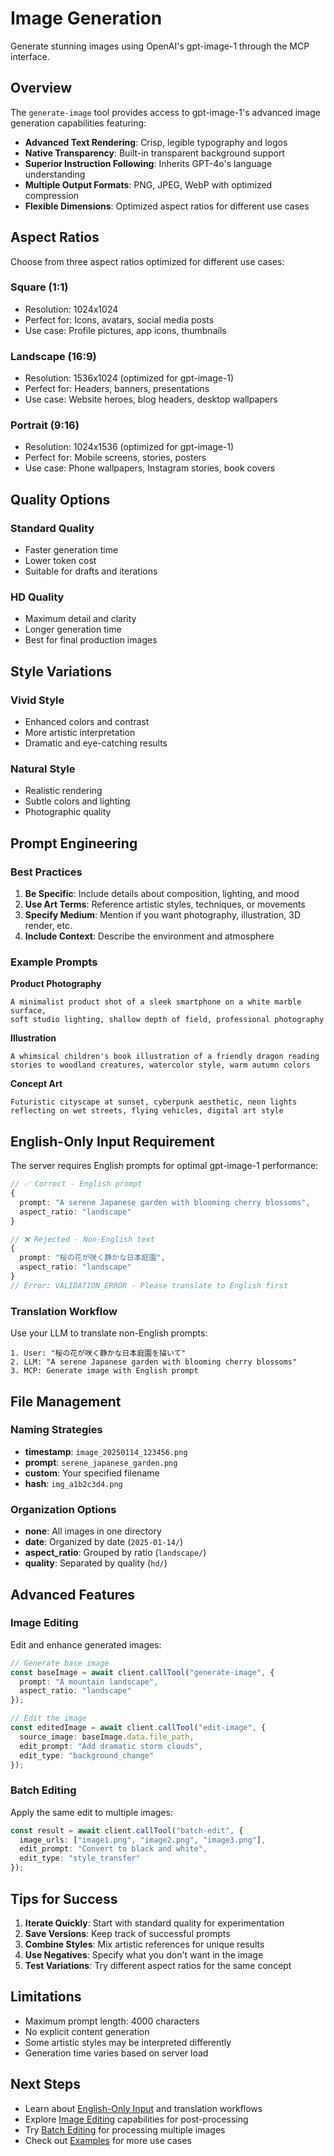 # Image Generation

Generate stunning images using OpenAI's gpt-image-1 through the MCP interface.

## Overview

The `generate-image` tool provides access to gpt-image-1's advanced image generation capabilities featuring:

- **Advanced Text Rendering**: Crisp, legible typography and logos
- **Native Transparency**: Built-in transparent background support
- **Superior Instruction Following**: Inherits GPT-4o's language understanding
- **Multiple Output Formats**: PNG, JPEG, WebP with optimized compression
- **Flexible Dimensions**: Optimized aspect ratios for different use cases

## Aspect Ratios

Choose from three aspect ratios optimized for different use cases:

### Square (1:1)

- Resolution: 1024x1024
- Perfect for: Icons, avatars, social media posts
- Use case: Profile pictures, app icons, thumbnails

### Landscape (16:9)

- Resolution: 1536x1024 (optimized for gpt-image-1)
- Perfect for: Headers, banners, presentations
- Use case: Website heroes, blog headers, desktop wallpapers

### Portrait (9:16)

- Resolution: 1024x1536 (optimized for gpt-image-1)
- Perfect for: Mobile screens, stories, posters
- Use case: Phone wallpapers, Instagram stories, book covers

## Quality Options

### Standard Quality

- Faster generation time
- Lower token cost
- Suitable for drafts and iterations

### HD Quality

- Maximum detail and clarity
- Longer generation time
- Best for final production images

## Style Variations

### Vivid Style

- Enhanced colors and contrast
- More artistic interpretation
- Dramatic and eye-catching results

### Natural Style

- Realistic rendering
- Subtle colors and lighting
- Photographic quality

## Prompt Engineering

### Best Practices

1. **Be Specific**: Include details about composition, lighting, and mood
2. **Use Art Terms**: Reference artistic styles, techniques, or movements
3. **Specify Medium**: Mention if you want photography, illustration, 3D render, etc.
4. **Include Context**: Describe the environment and atmosphere

### Example Prompts

**Product Photography**

```
A minimalist product shot of a sleek smartphone on a white marble surface,
soft studio lighting, shallow depth of field, professional photography
```

**Illustration**

```
A whimsical children's book illustration of a friendly dragon reading
stories to woodland creatures, watercolor style, warm autumn colors
```

**Concept Art**

```
Futuristic cityscape at sunset, cyberpunk aesthetic, neon lights
reflecting on wet streets, flying vehicles, digital art style
```

## English-Only Input Requirement

The server requires English prompts for optimal gpt-image-1 performance:

```typescript
// ✅ Correct - English prompt
{
  prompt: "A serene Japanese garden with blooming cherry blossoms",
  aspect_ratio: "landscape"
}

// ❌ Rejected - Non-English text
{
  prompt: "桜の花が咲く静かな日本庭園",
  aspect_ratio: "landscape"
}
// Error: VALIDATION_ERROR - Please translate to English first
```

### Translation Workflow

Use your LLM to translate non-English prompts:

```
1. User: "桜の花が咲く静かな日本庭園を描いて"
2. LLM: "A serene Japanese garden with blooming cherry blossoms"
3. MCP: Generate image with English prompt
```

## File Management

### Naming Strategies

- **timestamp**: `image_20250114_123456.png`
- **prompt**: `serene_japanese_garden.png`
- **custom**: Your specified filename
- **hash**: `img_a1b2c3d4.png`

### Organization Options

- **none**: All images in one directory
- **date**: Organized by date (`2025-01-14/`)
- **aspect_ratio**: Grouped by ratio (`landscape/`)
- **quality**: Separated by quality (`hd/`)

## Advanced Features

### Image Editing

Edit and enhance generated images:

```typescript
// Generate base image
const baseImage = await client.callTool("generate-image", {
  prompt: "A mountain landscape",
  aspect_ratio: "landscape"
});

// Edit the image
const editedImage = await client.callTool("edit-image", {
  source_image: baseImage.data.file_path,
  edit_prompt: "Add dramatic storm clouds",
  edit_type: "background_change"
});
```

### Batch Editing

Apply the same edit to multiple images:

```typescript
const result = await client.callTool("batch-edit", {
  image_urls: ["image1.png", "image2.png", "image3.png"],
  edit_prompt: "Convert to black and white",
  edit_type: "style_transfer"
});
```

## Tips for Success

1. **Iterate Quickly**: Start with standard quality for experimentation
2. **Save Versions**: Keep track of successful prompts
3. **Combine Styles**: Mix artistic references for unique results
4. **Use Negatives**: Specify what you don't want in the image
5. **Test Variations**: Try different aspect ratios for the same concept

## Limitations

- Maximum prompt length: 4000 characters
- No explicit content generation
- Some artistic styles may be interpreted differently
- Generation time varies based on server load

## Next Steps

- Learn about [English-Only Input](/guide/japanese-translation) and translation workflows
- Explore [Image Editing](/guide/edit-image) capabilities for post-processing
- Try [Batch Editing](/guide/batch-edit) for processing multiple images
- Check out [Examples](/examples/basic-usage) for more use cases

